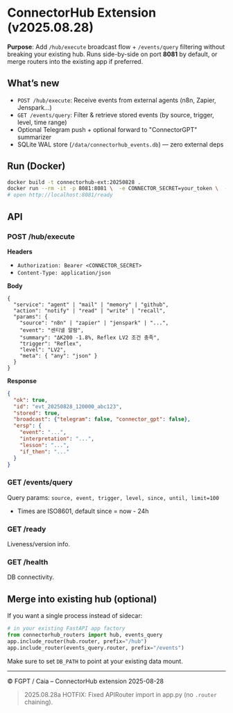 # ConnectorHub Extension (v2025.08.28)

**Purpose**: Add `/hub/execute` broadcast flow + `/events/query` filtering without breaking your existing hub.
Runs side-by-side on port **8081** by default, or merge routers into the existing app if preferred.

## What’s new
- `POST /hub/execute`: Receive events from external agents (n8n, Zapier, Jenspark…)
- `GET /events/query`: Filter & retrieve stored events (by source, trigger, level, time range)
- Optional Telegram push + optional forward to "ConnectorGPT" summarizer
- SQLite WAL store (`/data/connectorhub_events.db`) — zero external deps

## Run (Docker)
```bash
docker build -t connectorhub-ext:20250828 .
docker run --rm -it -p 8081:8081 \  -e CONNECTOR_SECRET=your_token \  -e DB_PATH=/data/connectorhub_events.db \  -e PORT=8081 \  -v $(pwd)/data:/data connectorhub-ext:20250828
# open http://localhost:8081/ready
```

## API
### POST /hub/execute
**Headers**
- `Authorization: Bearer <CONNECTOR_SECRET>`
- `Content-Type: application/json`

**Body**
```jsonc
{
  "service": "agent" | "mail" | "memory" | "github",
  "action": "notify" | "read" | "write" | "recall",
  "params": {
    "source": "n8n" | "zapier" | "jenspark" | "...",
    "event": "센티넬 알람",
    "summary": "ΔK200 -1.8%, Reflex LV2 조건 충족",
    "trigger": "Reflex",
    "level": "LV2",
    "meta": { "any": "json" }
  }
}
```

**Response**
```json
{
  "ok": true,
  "id": "evt_20250828_120000_abc123",
  "stored": true,
  "broadcast": {"telegram": false, "connector_gpt": false},
  "ersp": {
    "event": "...",
    "interpretation": "...",
    "lesson": "...",
    "if_then": "..."
  }
}
```

### GET /events/query
Query params: `source, event, trigger, level, since, until, limit=100`
- Times are ISO8601, default since = now - 24h

### GET /ready
Liveness/version info.

### GET /health
DB connectivity.

## Merge into existing hub (optional)
If you want a single process instead of sidecar:
```python
# in your existing FastAPI app factory
from connectorhub_routers import hub, events_query
app.include_router(hub.router, prefix="/hub")
app.include_router(events_query.router, prefix="/events")
```
Make sure to set `DB_PATH` to point at your existing data mount.

---
© FGPT / Caia – ConnectorHub extension 2025-08-28


> 2025.08.28a HOTFIX: Fixed APIRouter import in app.py (no `.router` chaining).
